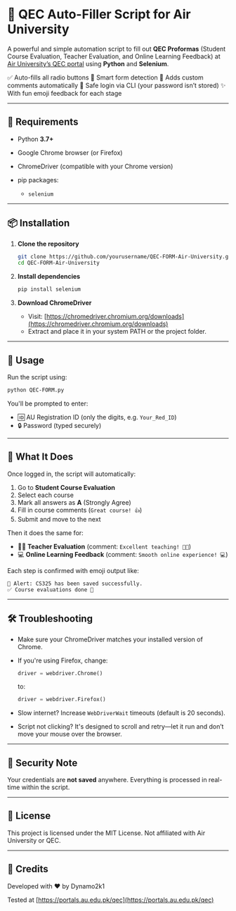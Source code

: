 # 📝 QEC Auto-Filler Script for Air University

A powerful and simple automation script to fill out **QEC Proformas** (Student Course Evaluation, Teacher Evaluation, and Online Learning Feedback) at [Air University’s QEC portal](https://portals.au.edu.pk/qec/login.aspx) using **Python** and **Selenium**.

✅ Auto-fills all radio buttons
🧠 Smart form detection
💬 Adds custom comments automatically
🔐 Safe login via CLI (your password isn’t stored)
✨ With fun emoji feedback for each stage

---

## 🔧 Requirements

* Python **3.7+**
* Google Chrome browser (or Firefox)
* ChromeDriver (compatible with your Chrome version)
* pip packages:

  * `selenium`

---

## 📦 Installation

1. **Clone the repository**

   ```bash
   git clone https://github.com/yourusername/QEC-FORM-Air-University.git
   cd QEC-FORM-Air-University
   ```

2. **Install dependencies**

   ```bash
   pip install selenium
   ```

3. **Download ChromeDriver**

   * Visit: [https://chromedriver.chromium.org/downloads](https://chromedriver.chromium.org/downloads)
   * Extract and place it in your system PATH or the project folder.

---

## 🚀 Usage

Run the script using:

```bash
python QEC-FORM.py
```

You'll be prompted to enter:


* 🆔 AU Registration ID (only the digits, e.g. `Your_Red_ID`)
* 🔒 Password (typed securely)

---

## 🤖 What It Does

Once logged in, the script will automatically:

1. Go to **Student Course Evaluation**
2. Select each course
3. Mark all answers as **A** (Strongly Agree)
4. Fill in course comments (`Great course! 👍`)
5. Submit and move to the next

Then it does the same for:

* 👩‍🏫 **Teacher Evaluation** (comment: `Excellent teaching! 👩‍🏫`)
* 💻 **Online Learning Feedback** (comment: `Smooth online experience! 💻`)

Each step is confirmed with emoji output like:

```
🔔 Alert: CS325 has been saved successfully.
✅ Course evaluations done 🎉
```

---

## 🛠️ Troubleshooting

* Make sure your ChromeDriver matches your installed version of Chrome.
* If you're using Firefox, change:

  ```python
  driver = webdriver.Chrome()
  ```

  to:

  ```python
  driver = webdriver.Firefox()
  ```
* Slow internet? Increase `WebDriverWait` timeouts (default is 20 seconds).
* Script not clicking? It's designed to scroll and retry—let it run and don’t move your mouse over the browser.

---

## 🔐 Security Note

Your credentials are **not saved** anywhere. Everything is processed in real-time within the script.

---

## 📄 License

This project is licensed under the MIT License.
Not affiliated with Air University or QEC.

---

## 🙌 Credits

Developed with ❤️ by Dynamo2k1

Tested at [https://portals.au.edu.pk/qec](https://portals.au.edu.pk/qec)

